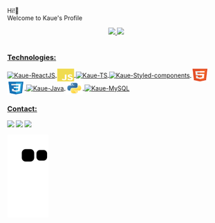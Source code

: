 Hi!👋<br>
Welcome to Kaue's Profile
<div align="center">
  <a href="https://github.com/kkkaue">
  <img height="150em" src="https://github-readme-stats.vercel.app/api?username=kkkaue&show_icons=true&theme=tokyonight&include_all_commits=true&count_private=true"/>
  <img height="150em" src="https://github-readme-stats.vercel.app/api/top-langs/?username=kkkaue&layout=compact&langs_count=7&theme=tokyonight"/>
</div>

<div><br>
  
  <div>
    <h3>Technologies: </h3>
    <img align="center" alt="Kaue-ReactJS" height="30" width="40" src="https://upload.wikimedia.org/wikipedia/commons/a/a7/React-icon.svg">
    <img align="center" alt="Kaue-JS" height="30" width="40" src="https://raw.githubusercontent.com/devicons/devicon/master/icons/javascript/javascript-plain.svg">
    <img align="center" alt="Kaue-TS" height="30" width="40" src="https://upload.wikimedia.org/wikipedia/commons/4/4c/Typescript_logo_2020.svg">
    <img align="center" alt="Kaue-Styled-components" height="40" width="40" src="https://styled-components.com/logo.png">  
    <img align="center" alt="Kaue-HTML" height="30" width="40" src="https://raw.githubusercontent.com/devicons/devicon/master/icons/html5/html5-original.svg">	  
    <img align="center" alt="Kaue-CSS" height="30" width="40" src="https://raw.githubusercontent.com/devicons/devicon/master/icons/css3/css3-original.svg">
    <img align="center" alt="Kaue-Java" height="30" width="40" src="https://cdn.jsdelivr.net/gh/devicons/devicon/icons/java/java-original.svg" />
    <img align="center" alt="Kaue-Python" height="30" width="40" src="https://raw.githubusercontent.com/devicons/devicon/master/icons/python/python-original.svg">
    <img align="center" alt="Kaue-MySQL" height="30" width="40" src="https://cdn.jsdelivr.net/gh/devicons/devicon/icons/mysql/mysql-original.svg" />
  
  </div>
	<h3>Contact: </h3>
    <a href="https://www.linkedin.com/in/kau%C3%AA-de-magalh%C3%A3es-brand%C3%A3o-6042bb202/" target="_blank"><img src="https://img.shields.io/badge/-LinkedIn-%230077B5?style=for-the-badge&logo=linkedin&logoColor=white" target="_blank"></a>
    <a href="https://www.instagram.com/_kauemagalhaes/" target="_blank"><img src="https://img.shields.io/badge/-Instagram-%23E4405F?style=for-the-badge&logo=instagram&logoColor=white" target="_blank"></a>
    <a href = "mailto:kauedemagalhaes27@gmail.com"><img src="https://img.shields.io/badge/-Gmail-%23333?style=for-the-badge&logo=gmail&logoColor=white" target="_blank"></a>
  <div>
	
</div>

![Snake animation](https://github.com/kkkaue/kkkaue/blob/output/github-contribution-grid-snake.svg)
